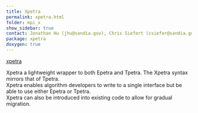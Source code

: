 ```yaml
---
title: Xpetra
permalink: xpetra.html
folder: mpi_x
show_sidebar: true
contact: Jonathan Hu (jhu@sandia.gov), Chris Siefert (csiefer@sandia.gov)
package: xpetra
doxygen: true
---
```


[xpetra](images/xpetra.jpg)

Xpetra a lightweight wrapper to both Epetra and Tpetra. The Xpetra syntax mirrors that of Tpetra.   
Xpetra enables algorithm developers to write to a single interface but be able to use either Epetra or Tpetra.   
Xpetra can also be introduced into existing code to allow for gradual migration.
